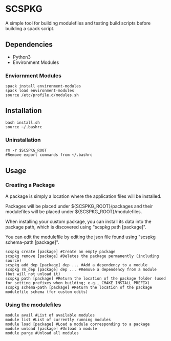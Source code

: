 # SCSPKG

A simple tool for building modulefiles and testing build scripts before building a spack script.

## Dependencies

* Python3
* Environment Modules

### Enviornment Modules

```{bash}
spack install environment-modules
spack load environment-modules
source /etc/profile.d/modules.sh
```

## Installation

```{bash}
bash install.sh
source ~/.bashrc
```

### Uninstallation

```{bash}
rm -r $SCSPKG_ROOT
#Remove export commands from ~/.bashrc
```

## Usage

### Creating a Package

A package is simply a location where the application files will be installed.  

Packages will be placed under ${SCSPKG_ROOT}/packages and their modulefiles will
be placed under ${SCSPKG_ROOT}/modulefiles.  

When installing your custom package, you can install its data into the package
path, which is discovered using "scspkg path [package]".

You can edit the modulefile by editing the json file found using "scspkg schema-path [package]".

```{bash}
scspkg create [package] #Create an empty package
scspkg remove [package] #Deletes the package permanently (including source)
scspkg add_dep [package] dep ... #Add a dependency to a module
scspkg rm_dep [package] dep ... #Remove a dependency from a module (but will not unload it)
scspkg path [package] #Return the location of the package folder (used for setting prefixes when building; e.g., CMAKE_INSTALL_PREFIX)
scspkg schema-path [package] #Return the location of the package modulefile schema (for custom edits)
```

### Using the modulefiles

```{bash}
module avail #List of available modules
module list #List of currently running modules
module load [package] #Load a module corresponding to a package
module unload [package] #Unload a module
module purge #Unload all modules
```
